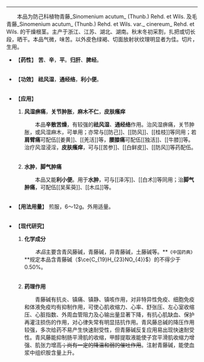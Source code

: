 ---
&emsp;&emsp;本品为防己科植物青藤_Sinomenium acutum_ (Thunb.) Rehd. et Wils. 及毛青藤_Sinomenium acutum_ (Thunb.) Rehd. et Wils. var._ cinereum_ Rehd. et Wils. 的干燥根茎。主产于浙江、江苏、湖北、湖南。秋末冬初采割，扎把或切长段，晒干。本品气微，味苦。以外皮色绿褐、切面放射状纹理明显者为佳。切片，生用。

- 【**药性**】
	**苦**、**辛**，**平**。**归肝**、**脾经**。<br></br>

- 【**功效**】
	**祛风湿**，**通经络**，**利小便**。<br></br>

- 【**应用**】
	1. **风湿痹痛**，**关节肿胀**，**麻木不仁**，**皮肤瘙痒**
		
		&emsp;&emsp;本品**辛散苦燥**，有较强的**祛风湿**<dfn>、</dfn>**通经络**作用。治风湿痹痛，关节肿胀，或风湿麻木，可单用；亦常与[[防己]]、[[防风]]、[[桂枝]]等同用；若**肩臂痛**可配伍[[姜黄]]、[[羌活]]等，**腰膝痛**可配伍[[独活]]、[[牛膝]]等。治疗风湿浸淫，**皮肤瘙痒**，可与[[苦参]]、[[白鲜皮]]、[[防风]]等药配伍。<br></br>
	
	2. **水肿**，**脚气肿痛**
		
		&emsp;&emsp;本品又能**利小便**。用于**水肿**，可与[[泽泻]]、[[白术]]等同用；治**脚气肿痛**，可配伍[[吴茱萸]]、[[木瓜]]等。<br></br>

- 【**用法用量**】
	煎服，6～12g。外用适量。<br></br>

- 【**现代研究**】
	1. **化学成分**
		
		&emsp;&emsp;<dfn>本品</dfn>主要含青风藤碱，青藤碱，异青藤碱，土藤碱等。**`《中国药典》`**规定本品含青藤碱（$\ce{C_{19}H_{23}NO_{4}}$）的不得少于0.50%。<br></br>
	
	2. **药理作用**
		
		&emsp;&emsp;青藤碱有抗炎、镇痛、镇静、镇咳作用，对非特异性免疫、细胞免疫和体液免疫均有抑制作用，可使心肌收缩力、心率、舒张压、左心室收缩压、心脏指数、外周血管阻力及心输出量显著下降，有抗心肌缺血、保护再灌注损伤的作用，对心律失常有明显拮抗作用。青风藤总碱的降压作用较强，多次给药不易产生快速耐受性，但青藤碱反复应用易出现快速耐受性。青风藤能抑制肠平滑肌的收缩，甲醇提取液能使子宫平滑肌收缩力增强、肌张力增高~~；尚有一定的降温和弱的催吐作用~~。注射青藤碱，能使血浆中组织胺含量上升。
